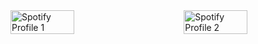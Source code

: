 <div style="display: flex; justify-content: flex-start; align-items: center;">
    <img src="https://spotify-github-profile.vercel.app/api/view.svg?uid=a4c9jktr4hhm6hfmye9mguvic&cover_image=true&theme=default&show_offline=true&background_color=121212&interchange=true&bar_color=53b14f&bar_color_cover=false" alt="Spotify Profile 1" style="width: 45%;">
    <img src="https://spotify-github-profile.vercel.app/api/view.svg?uid=a4c9jktr4hhm6hfmye9mguvic&cover_image=true&theme=compact&show_offline=false&background_color=121212&interchange=true" alt="Spotify Profile 2" style="width: 45%; margin-left: 10%;">
</div>

